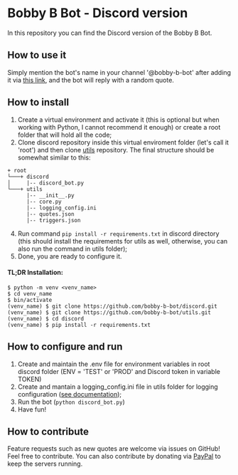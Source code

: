 # Bobby B Bot - Discord version

In this repository you can find the Discord version of the Bobby B Bot.  

## How to use it

Simply mention the bot's name in your channel '@bobby-b-bot' after adding it via [this link](https://bit.ly/2C0kogN), and the bot will reply with a random quote.

## How to install

1. Create a virtual environment and activate it (this is optional but when working with Python, I cannot recommend it enough) or create a root folder that will hold all the code;
2. Clone discord repository inside this virtual enviroment folder (let's call it 'root') and then clone [utils](https://github.com/bobby-b-bot/utils.git) repository. The final structure should be somewhat similar to this:

```
+ root
└───+ discord
│     |-- discord_bot.py
└───+ utils
      |-- __init__.py
      |-- core.py
      |-- logging_config.ini
      |-- quotes.json
      |-- triggers.json
```

4. Run command `pip install -r requirements.txt` in discord directory (this should install the requirements for utils as well, otherwise, you can also run the command in utils folder);
5. Done, you are ready to configure it.

#### TL;DR Installation:

```
$ python -m venv <venv_name>
$ cd venv_name
$ bin/activate
(venv_name) $ git clone https://github.com/bobby-b-bot/discord.git
(venv_name) $ git clone https://github.com/bobby-b-bot/utils.git
(venv_name) $ cd discord
(venv_name) $ pip install -r requirements.txt
```

## How to configure and run

1. Create and maintain the .env file for environment variables in root discord folder (ENV = 'TEST' or 'PROD' and Discord token in variable TOKEN) 
1. Create and mantain a logging_config.ini file in utils folder for logging configuration ([see documentation](https://docs.python.org/3/library/logging.config.html#logging-config-fileformat));
1. Run the bot (`python discord_bot.py`)
1. Have fun!

## How to contribute

Feature requests such as new quotes are welcome via issues on GitHub! Feel free to contribute. You can also contribute by donating via [PayPal](http://paypal.me/felipezanettini) to keep the servers running. 
